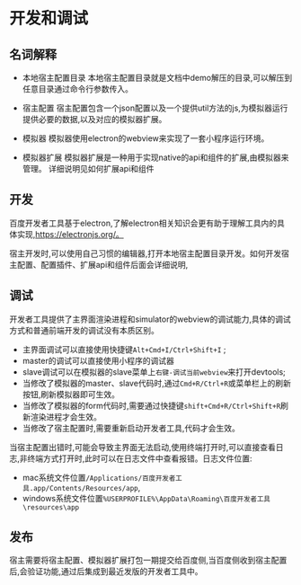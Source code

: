 # 开发和调试

## 名词解释


  - 本地宿主配置目录
    本地宿主配置目录就是文档中demo解压的目录,可以解压到任意目录通过命令行参数传入。

  - 宿主配置
    宿主配置包含一个json配置以及一个提供util方法的js,为模拟器运行提供必要的数据,以及对应的模拟器扩展。

  - 模拟器
    模拟器使用electron的webview来实现了一套小程序运行环境。
    <p style="display:none;">具体小程序运行环境、以及master、slave的概念请查看框架文档。 todo框架文档链接</p>


  - 模拟器扩展
    模拟器扩展是一种用于实现native的api和组件的扩展,由模拟器来管理。
    详细说明见如何扩展api和组件

## 开发
百度开发者工具基于electron,了解electron相关知识会更有助于理解工具内的具体实现,https://electronjs.org/。

宿主开发时,可以使用自己习惯的编辑器,打开本地宿主配置目录开发。如何开发宿主配置、配置插件、扩展api和组件后面会详细说明,


## 调试
开发者工具提供了主界面渲染进程和simulator的webview的调试能力,具体的调试方式和普通前端开发的调试没有本质区别。

 - 主界面调试可以直接使用快捷键`Alt+Cmd+I/Ctrl+Shift+I`
<span style="display:none;">~~或者`菜单栏-调试-调试开发者工具`呼出chromium的devtools进行调试~~</span>;
 - master的调试可以直接使用小程序的调试器
 - slave调试可以<span style="display:none">点击
`菜单栏-调试-调试当前slave`或者</span>在模拟器的slave菜单上`右键-调试当前webview`来打开devtools;
- 当修改了模拟器的master、slave代码时,通过`Cmd+R/Ctrl+R`或菜单栏上的刷新按钮,刷新模拟器即可生效。
- 当修改了模拟器的form代码时,需要通过<span style="display:none;">`菜单-调试-刷新当前渲染进程`或者</span>快捷键`shift+Cmd+R/Ctrl+Shift+R`刷新渲染进程才会生效。
- 当修改了宿主配置时,需要<span style="display:none;">~~点击`菜单-调试-重启`来~~</span>重新启动开发者工具,代码才会生效。

当宿主配置出错时,可能会导致主界面无法启动,使用终端打开时,可以直接查看日志,非终端方式打开时,此时可以在日志文件中查看报错。日志文件位置:
 - mac系统文件位置`/Applications/百度开发者工具.app/Contents/Resources/app`,
 - windows系统文件位置`%USERPROFILE%\AppData\Roaming\百度开发者工具\resources\app`


<p style="display:none">todo  优化流程,考虑如何提供自动刷新方法</p>


## 发布

宿主需要将宿主配置、模拟器扩展打包一期提交给百度侧,当百度侧收到宿主配置后,会验证功能,通过后集成到最近发版的开发者工具中。

